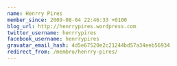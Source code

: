 ```yaml
---
name: Henrry Pires
member_since: 2009-08-04 22:46:33 +0100
blog_url: http://henrrypires.wordpress.com
twitter_username: henrrypires
facebook_username: henrrypires
gravatar_email_hash: 4d5e67520e2c21244bd57a34eeb56934
redirect_from: /membro/henrry-pires/
---
```

